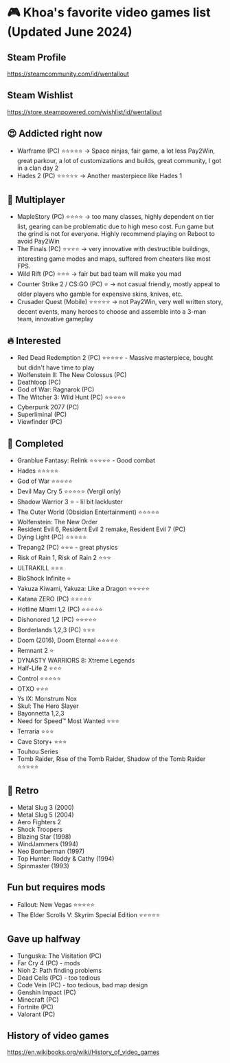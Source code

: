 # 🎮 Khoa's favorite video games list (Updated June 2024)

## Steam Profile

https://steamcommunity.com/id/wentallout

## Steam Wishlist

https://store.steampowered.com/wishlist/id/wentallout

## 😍 Addicted right now

- Warframe (PC) ⭐⭐⭐⭐⭐ → Space ninjas, fair game, a lot less Pay2Win, great parkour, a lot of customizations and builds, great community, I got in a clan day 2
- Hades 2 (PC) ⭐⭐⭐⭐⭐ → Another masterpiece like Hades 1


## 👯 Multiplayer

- MapleStory (PC) ⭐⭐⭐⭐ → too many classes, highly dependent on tier list, gearing can be problematic due to high meso cost. Fun game but the grind is not for everyone. Highly recommend playing on Reboot to avoid Pay2Win
- The Finals (PC) ⭐⭐⭐⭐ →  very innovative with destructible buildings, interesting game modes and maps, suffered from cheaters like most FPS.
- Wild Rift (PC) ⭐⭐⭐ → fair but bad team will make you mad
- Counter Strike 2 / CS:GO (PC) ⭐ → not casual friendly, mostly appeal to older players who gamble for expensive skins, knives, etc.
- Crusader Quest (Mobile) ⭐⭐⭐⭐⭐ → not Pay2Win, very well written story, decent events, many heroes to choose and assemble into a 3-man team, innovative gameplay


## 🔥 Interested

- Red Dead Redemption 2 (PC) ⭐⭐⭐⭐⭐ - Massive masterpiece, bought but didn't have time to play
- Wolfenstein II: The New Colossus (PC)
- Deathloop (PC)
- God of War: Ragnarok (PC)
- The Witcher 3: Wild Hunt (PC) ⭐⭐⭐⭐⭐
- Cyberpunk 2077 (PC)
- Superliminal (PC)
- Viewfinder (PC)

## 🏁 Completed

- Granblue Fantasy: Relink ⭐⭐⭐⭐⭐ - Good combat
- Hades ⭐⭐⭐⭐⭐
- God of War ⭐⭐⭐⭐⭐
- Devil May Cry 5 ⭐⭐⭐⭐⭐ (Vergil only)
- Shadow Warrior 3 ⭐ - lil bit lackluster
- The Outer World (Obsidian Entertainment) ⭐⭐⭐⭐⭐
- Wolfenstein: The New Order
- Resident Evil 6, Resident Evil 2 remake, Resident Evil 7 (PC)
- Dying Light (PC) ⭐⭐⭐⭐⭐
- Trepang2 (PC) ⭐⭐⭐ - great physics
- Risk of Rain 1, Risk of Rain 2 ⭐⭐⭐
- ULTRAKILL ⭐⭐⭐
- BioShock Infinite ⭐
- Yakuza Kiwami, Yakuza: Like a Dragon ⭐⭐⭐⭐⭐
- Katana ZERO (PC) ⭐⭐⭐⭐⭐
- Hotline Miami 1,2 (PC) ⭐⭐⭐⭐⭐
- Dishonored 1,2 (PC) ⭐⭐⭐⭐⭐
- Borderlands 1,2,3 (PC) ⭐⭐⭐
- Doom (2016), Doom Eternal ⭐⭐⭐⭐⭐
- Remnant 2 ⭐
- DYNASTY WARRIORS 8: Xtreme Legends
- Half-Life 2 ⭐⭐⭐
- Control ⭐⭐⭐⭐⭐
- OTXO ⭐⭐⭐
- Ys IX: Monstrum Nox
- Skul: The Hero Slayer
- Bayonnetta 1,2,3
- Need for Speed™ Most Wanted ⭐⭐⭐
- Terraria ⭐⭐⭐
- Cave Story+ ⭐⭐⭐
- Touhou Series
- Tomb Raider, Rise of the Tomb Raider, Shadow of the Tomb Raider ⭐⭐⭐⭐⭐

## 🪩 Retro

- Metal Slug 3 (2000)
- Metal Slug 5 (2004)
- Aero Fighters 2
- Shock Troopers
- Blazing Star (1998)
- WindJammers (1994)
- Neo Bomberman (1997)
- Top Hunter: Roddy & Cathy (1994)
- Spinmaster (1993)

## Fun but requires mods

- Fallout: New Vegas ⭐⭐⭐⭐⭐
- The Elder Scrolls V: Skyrim Special Edition ⭐⭐⭐⭐⭐

## Gave up halfway

- Tunguska: The Visitation (PC)
- Far Cry 4 (PC) - mods
- Nioh 2: Path finding problems
- Dead Cells (PC) - too tedious
- Code Vein (PC) - too tedious, bad map design
- Genshin Impact (PC)
- Minecraft (PC)
- Fortnite (PC)
- Valorant (PC)


## History of video games

https://en.wikibooks.org/wiki/History_of_video_games

